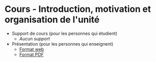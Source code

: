 # Cours - Introduction, motivation et organisation de l'unité

- Support de cours (pour les personnes qui étudient)
  - _Aucun support_
- Présentation (pour les personnes qui enseignent)
  - [Format web](https://heig-vd-mvp-course.github.io/heig-vd-mvp-course/01-cours-introduction-motivation-et-organisation-de-lunite/01-presentation/index.html)
  - [Format PDF](https://heig-vd-mvp-course.github.io/heig-vd-mvp-course/01-cours-introduction-motivation-et-organisation-de-lunite/01-presentation/01-cours-introduction-motivation-et-organisation-de-lunite-presentation.pdf)
